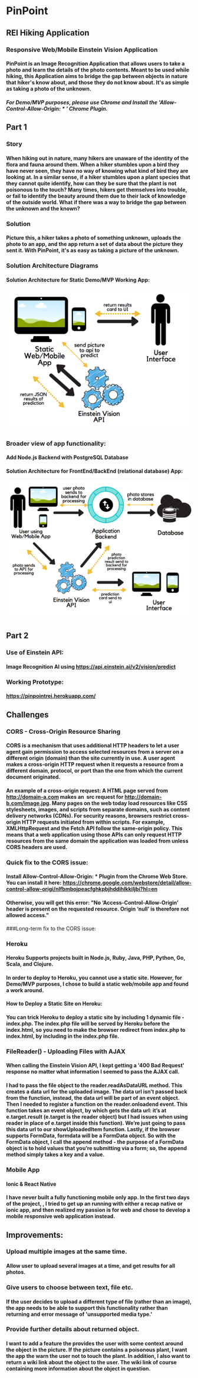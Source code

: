 # PinPoint
## REI Hiking Application
### Responsive Web/Mobile Einstein Vision Application
#### PinPoint is an Image Recognition Application that allows users to take a photo and learn the details of the photo contents. Meant to be used while hiking, this Application aims to bridge the gap between objects in nature that hiker's know about, and those they do not know about. It's as simple as taking a photo of the unknown.
##### For Demo/MVP purposes, please use Chrome and Install  the 'Allow-Control-Allow-Origin: * ' Chrome Plugin.

## Part 1
### Story
#### When hiking out in nature, many hikers are unaware of the identity of the flora and fauna around them. When a hiker stumbles upon a bird they have never seen, they have no way of knowing what kind of bird they are looking at. In a similar sense, if a hiker stumbles upon a plant species that they cannot quite identify, how can they be sure that the plant is not poisonous to the touch? Many times, hikers get themselves into trouble, or fail to identify the beauty around them due to their lack of knowledge of the outside world. What if there was a way to bridge the gap between the unknown and the known?
### Solution
#### Picture this, a hiker takes a photo of something unknown, uploads the photo to an app, and the app return a set of data about the picture they sent it. With PinPoint, it's as easy as taking a picture of the unknown.

### Solution Architecture Diagrams
#### Solution Architecture for Static Demo/MVP Working App:
![alt text](images/staticSolutionArchitecture.png)
### Broader view of app functionality:
#### Add Node.js Backend with PostgreSQL Database
#### Solution Architecture for FrontEnd/BackEnd (relational database) App:
![alt text](images/dbSolutionArchitecture.png)

## Part 2
### Use of Einstein API:
#### Image Recognition AI using https://api.einstein.ai/v2/vision/predict
### Working Prototype:
#### https://pinpointrei.herokuapp.com/

## Challenges
### CORS - Cross-Origin Resource Sharing
#### CORS is a mechanism that uses additional HTTP headers to let a user agent gain permission to access selected resources from a server on a different origin (domain) than the site currently in use. A user agent makes a cross-origin HTTP request when it requests a resource from a different domain, protocol, or port than the one from which the current document originated.
#### An example of a cross-origin request: A HTML page served from http://domain-a.com makes an <img> src request for http://domain-b.com/image.jpg. Many pages on the web today load resources like CSS stylesheets, images, and scripts from separate domains, such as content delivery networks (CDNs). For security reasons, browsers restrict cross-origin HTTP requests initiated from within scripts. For example, XMLHttpRequest and the Fetch API follow the same-origin policy. This means that a web application using those APIs can only request HTTP resources from the same domain the application was loaded from unless CORS headers are used.
### Quick fix to the CORS issue:
#### Install Allow-Control-Allow-Origin: *  Plugin from the Chrome Web Store. You can install it here: https://chrome.google.com/webstore/detail/allow-control-allow-origi/nlfbmbojpeacfghkpbjhddihlkkiljbi?hl=en
#### Otherwise, you will get this error: "No ‘Access-Control-Allow-Origin’ header is present on the requested resource. Origin ‘null’ is therefore not allowed access."
###Long-term fix to the CORS issue:
####

### Heroku
#### Heroku Supports projects built in Node.js, Ruby, Java, PHP, Python, Go, Scala, and Clojure.
#### In order to deploy to Heroku, you cannot use a static site. However, for Demo/MVP purposes, I chose to build a static web/mobile app and found a work around.
#### How to Deploy a Static Site on Heroku:
#### You can trick Heroku to deploy a static site by including 1 dynamic file - index.php. The index.php file will be served by Heroku before the index.html, so you need to make the browser redirect from index.php to index.html, by including <?php header( 'Location: /index.html' ) ;  ?> in the index.php file.

### FileReader() - Uploading Files with AJAX
#### When calling the Einstein Vision API, I kept getting a '400 Bad Request' response no matter what information I seemed to pass the AJAX call.
#### I had to pass the file object to the reader.readAsDataURL method. This creates a data url for the uploaded image. The data url isn’t passed back from the function, instead, the data url will be part of an event object. Then I needed to register a function on the reader.onloadend event. This function takes an event object, by which gets the data url: it’s at e.target.result (e.target is the reader object) but I had issues when using reader in place of e.target inside this function). We’re just going to pass this data url to our showUploadedItem function. Lastly, if the browser supports FormData, formdata will be a FormData object. So with the FormData object, I call the append method - the purpose of a FormData object is to hold values that you’re submitting via a form; so, the append method simply takes a key and a value.

### Mobile App
#### Ionic & React Native
#### I have never built a fully functioning mobile only app. In the first two days of the project, , I tried to get up an running with either a recap native or ionic app, and then realized my passion is for web and chose to develop a mobile responsive web application instead.


## Improvements:
### Upload multiple images at the same time.
#### Allow user to upload several images at a time, and get results for all photos.
### Give users to choose between text, file etc.
#### If the user decides to upload a different type of file (rather than an image), the app needs to be able to support this functionality rather than returning and error message of 'unsupported media type.'
### Provide further details about returned object.
#### I want to add a feature the provides the user with some context around the object in the picture. If the picture contains a poisonous plant, I want the app the warn the user not to touch the plant. In addition, I also want to return a wiki link about the object to the user. The wiki link of course containing more information about the object in question.

